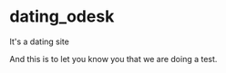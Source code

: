 dating_odesk
============

It's a dating site

And this is to let you know you that we are doing a test.
